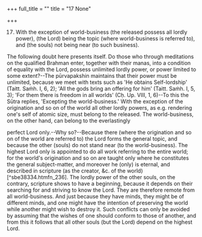 +++
full_title = ""
title = "17 None"

+++


17. With the exception of world-business (the released possess all lordly power), (the Lord) being the topic (where world-business is referred to), and (the souls) not being near (to such business).

The following doubt here presents itself. Do those who through meditations on the qualified Brahman enter, together with their manas, into a condition of equality with the Lord, possess unlimited lordly power, or power limited to some extent?--The pūrvapakshin maintains that their power must be unlimited, because we meet with texts such as 'He obtains Self-lordship' (Taitt. Saṁh. I, 6, 2); 'All the gods bring an offering for him' (Taitt. Saṁh. I, 5, 3); 'For them there is freedom in all worlds' (Cḥ. Up. VIII, 1, 6)--To this the Sūtra replies, 'Excepting the world-business.' With the exception of the origination and so on of the world all other lordly powers, as e.g. rendering one's self of atomic size, must belong to the released. The world-business, on the other hand, can belong to the everlastingly

perfect Lord only.--Why so?--Because there (where the origination and so on of the world are referred to) the Lord forms the general topic, and because the other (souls) do not stand near (to the world-business). The highest Lord only is appointed to do all work referring to the entire world; for the world's origination and so on are taught only where he constitutes the general subject-matter, and moreover he (only) is eternal, and described in scripture (as the creator, &c. of the world) [^sbe38334.htmfn_236]. The lordly power of the other souls, on the contrary, scripture shows to have a beginning, because it depends on their searching for and striving to know the Lord. They are therefore remote from all world-business. And just because they have minds, they might be of different minds, and one might have the intention of preserving the world while another might wish to destroy it. Such conflicts can only be avoided by assuming that the wishes of one should conform to those of another, and from this it follows that all other souls (but the Lord) depend on the highest Lord.


